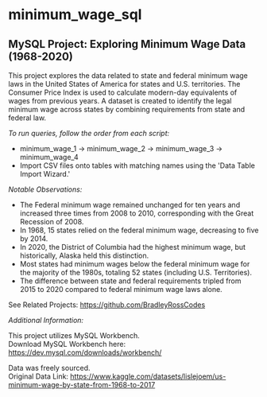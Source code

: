 # minimum_wage_sql

## MySQL Project: Exploring Minimum Wage Data (1968-2020)

This project explores the data related to state and federal minimum wage laws in the United States of America for states and U.S. territories. The Consumer Price Index is used to calculate modern-day equivalents of wages from previous years. A dataset is created to identify the legal minimum wage across states by combining requirements from state and federal law.

*To run queries, follow the order from each script:*

 - minimum_wage_1 -> minimum_wage_2 -> minimum_wage_3 -> minimum_wage_4
 - Import CSV files onto tables with matching names using the 'Data Table Import Wizard.'


*Notable Observations:*
 - The Federal minimum wage remained unchanged for ten years and increased three times from 2008 to 2010, corresponding with the Great Recession of 2008.
 - In 1968, 15 states relied on the federal minimum wage, decreasing to five by 2014.
 - In 2020, the District of Columbia had the highest minimum wage, but historically, Alaska held this distinction.
 - Most states had minimum wages below the federal minimum wage for the majority of the 1980s, totaling 52 states (including U.S. Territories).
 - The difference between state and federal requirements tripled from 2015 to 2020 compared to federal minimum wage laws alone.


See Related Projects: https://github.com/BradleyRossCodes


*Additional Information:*

This project utilizes MySQL Workbench.  
Download MySQL Workbench here: https://dev.mysql.com/downloads/workbench/

Data was freely sourced.  
Original Data Link: https://www.kaggle.com/datasets/lislejoem/us-minimum-wage-by-state-from-1968-to-2017
